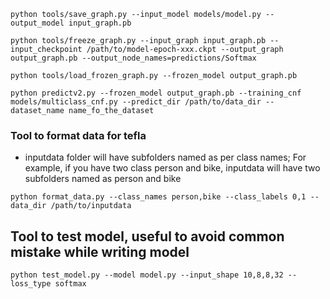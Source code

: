 ```Shell
python tools/save_graph.py --input_model models/model.py --output_model input_graph.pb

```

```Shell
python tools/freeze_graph.py --input_graph input_graph.pb --input_checkpoint /path/to/model-epoch-xxx.ckpt --output_graph output_graph.pb --output_node_names=predictions/Softmax

```
```Shell
python tools/load_frozen_graph.py --frozen_model output_graph.pb

```
```Shell
python predictv2.py --frozen_model output_graph.pb --training_cnf models/multiclass_cnf.py --predict_dir /path/to/data_dir --dataset_name name_fo_the_dataset

```

### Tool to format data for tefla
   - inputdata folder will have subfolders named as per class names; For example, if you have two class person and bike, inputdata will have two subfolders named as person and bike
```Shell
python format_data.py --class_names person,bike --class_labels 0,1 --data_dir /path/to/inputdata
```


## Tool to test model, useful to avoid common mistake while writing model
```Shell
python test_model.py --model model.py --input_shape 10,8,8,32 --loss_type softmax
```
